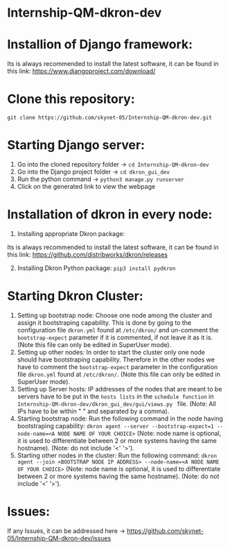 # Internship-QM-dkron-dev

# Installion of Django framework:

Its is always recommended to install the latest software, it can be found in this link: https://www.djangoproject.com/download/

# Clone this repository:

`git clone https://github.com/skynet-05/Internship-QM-dkron-dev.git`

# Starting Django server:

1. Go into the cloned repository folder -> `cd Internship-QM-dkron-dev`
2. Go into the Django project folder -> `cd dkron_gui_dev`
3. Run the python command -> `python3 manage.py runserver`
4. Click on the generated link to view the webpage

# Installation of dkron in every node:

1. Installing appropriate Dkron package: 

Its is always recommended to install the latest software, it can be found in this link: https://github.com/distribworks/dkron/releases

2. Installing Dkron Python package: `pip3 install pydkron`

# Starting Dkron Cluster:

1. Setting up bootstrap node: Choose one node among the cluster and assign it bootstraping capability. This is done by going to the configuration file `dkron.yml` found at `/etc/dkron/` and un-comment the `bootstrap-expect` parameter if it is commented, if not leave it as it is. (Note this file can only be edited in SuperUser mode).
2. Setting up other nodes: In order to start the cluster only one node should have bootstraping capability. Therefore in the other nodes we have to comment the `bootstrap-expect` parameter in the configuration file `dkron.yml` found at `/etc/dkron/`. (Note this file can only be edited in SuperUser mode).
3. Setting up Server hosts: IP addresses of the nodes that are meant to be servers have to be put in the `hosts lists` in the `schedule function` in `Internship-QM-dkron-dev/dkron_gui_dev/gui/views.py ` file. (Note: All IPs have to be within " " and separated by a comma).
4. Starting bootstrap node: Run the following command in the node having bootstraping capability: `dkron agent --server --bootstrap-expect=1 --node-name=<A NODE NAME OF YOUR CHOICE>` (Note: node name is optional, it is used to differentiate between 2 or more systems having the same hostname). (Note: do not include '<' '>').
5. Starting other nodes in the cluster: Run the following command: `dkron agent --join <BOOTSTRAP NODE IP ADDRESS> --node-name=<A NODE NAME OF YOUR CHOICE>` (Note: node name is optional, it is used to differentiate between 2 or more systems having the same hostname). (Note: do not include '<' '>').


# Issues:

If any Issues, it can be addressed here -> https://github.com/skynet-05/Internship-QM-dkron-dev/issues
